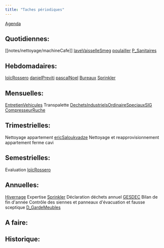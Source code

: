 ```yaml
---
title: "Taches périodiques"
---
```


[Agenda](notes/AgendaMaJournee.md) 
## Quotidiennes:
[[notes/nettoyage/machineCafe]]
[laveVaisselleSmeg](notes/equipements/laveVaisselleSmeg.md)
[poulailler](notes/formation/poulailler.md)
[P_Sanitaires](notes/nettoyage/P_Sanitaires.md)
## Hebdomadaires:
[loïcRossero](notes/utilisateurs/beneficiaires/loïcRossero.md)
[danielPreviti](notes/equipements/vetements/danielPreviti.md)
[pascalNoel](notes/equipements/vetements/pascalNoel.md)
[Bureaux](notes/nettoyage/N_Bureaux.md)
[Sprinkler](notes/formation/Sprinkler.md)
## Mensuelles:
[EntretienVehicules](notes/departements/D_EntretienVehicules.md)
Transpalette
[DechetsIndustrielsOrdinaireSpeciauxSIG](notes/DechetsIndustrielsOrdinaireSpeciauxSIG.md)
[CompresseurRuche](notes/equipements/consommables/C_CompresseurRuche.md)
## Trimestrielles:
Nettoyage appartement [ericSaloukvadze](notes/utilisateurs/ericSaloukvadze.md)
Nettoyage et reapprovisionnement appartement ferme cavi
## Semestrielles:
Evaluation [loïcRossero](notes/utilisateurs/beneficiaires/loïcRossero.md)
## Annuelles:
[Hivernage](notes/intendance/hivernagePlomberie.md)
Expertise [Sprinkler](notes/formation/Sprinkler.md)
Déclaration déchets annuel [GESDEC](notes/utilisateurs/fournisseurs/GESDEC.md)
Bilan de fin d'année
Contrôle des siennes et panneaux d'évacuation et fausse sceptique [D_GardeMeubles](notes/departements/D_GardeMeubles.md)
## A faire: 

## Historique: